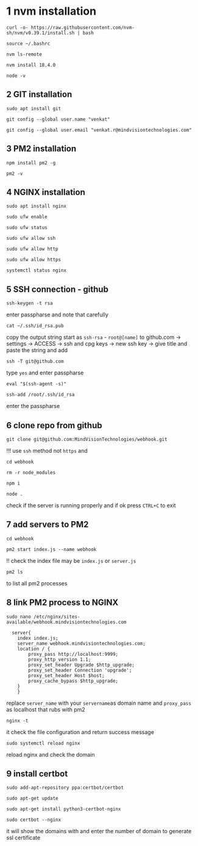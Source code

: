 # 1 nvm installation
```
curl -o- https://raw.githubusercontent.com/nvm-sh/nvm/v0.39.1/install.sh | bash
`````
```
source ~/.bashrc
```
```
nvm ls-remote
```
```
nvm install 18.4.0
```
```
node -v
```
## 2 GIT installation
```
sudo apt install git
```
```
git config --global user.name "venkat"
```
```
git config --global user.email "venkat.r@mindvisiontechnologies.com"
```
## 3 PM2 installation
```
npm install pm2 -g
```
```
pm2 -v
```
## 4 NGINX installation
```
sudo apt install nginx
```
```
sudo ufw enable
```
```
sudo ufw status
```
```
sudo ufw allow ssh
```
```
sudo ufw allow http
```
```
sudo ufw allow https
```
```
systemctl status nginx
```
## 5 SSH connection - github
```
ssh-keygen -t rsa
```
enter passpharse and note that carefully
```
cat ~/.ssh/id_rsa.pub
```
copy the output string start as `ssh-rsa` - `root@[name]` to github.com -> settings -> ACCESS -> ssh and cpg keys -> new ssh key -> give title and paste the string and add
```
ssh -T git@github.com
```
type `yes` and enter passpharse
```
eval "$(ssh-agent -s)"
```
```
ssh-add /root/.ssh/id_rsa
```
enter the passpharse
## 6 clone repo from github
```
git clone git@github.com:MindVisionTechnologies/webhook.git
```
!!! use `ssh` method not `https` and
```
cd webhook
```
```
rm -r node_modules
```
```
npm i
```
```
node .
```
check if the server is running properly and if ok press `CTRL+C` to exit
## 7 add servers to PM2
```
cd webhook
```
```
pm2 start index.js --name webhook
```
!! check the index file may be `index.js` or `server.js`
```
pm2 ls
```
to list all pm2 processes
## 8 link PM2 process to NGINX
```
sudo nano /etc/nginx/sites-available/webhook.mindvisiontechnologies.com
```
```
  server{
    index index.js;
    server_name webhook.mindvisiontechnologies.com;
    location / {
        proxy_pass http://localhost:9999;
        proxy_http_version 1.1;
        proxy_set_header Upgrade $http_upgrade;
        proxy_set_header Connection 'upgrade';
        proxy_set_header Host $host;
        proxy_cache_bypass $http_upgrade;
    }
    }
```
replace `server_name` with your `servername`as domain name and `proxy_pass` as localhost that rubs with pm2
```
nginx -t
```
it check the file configuration and return success message
```
sudo systemctl reload nginx
```
reload  nginx and check the domain
## 9 install certbot
```
sudo add-apt-repository ppa:certbot/certbot
```
```
sudo apt-get update
```
```
sudo apt-get install python3-certbot-nginx
```
```
sudo certbot --nginx
```
it will show the domains with and enter the number of domain to generate ssl certificate
